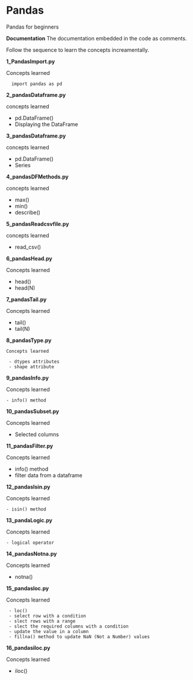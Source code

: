 # Pandas
Pandas for beginners

**Documentation**
The documentation embedded in the code as comments.

Follow the sequence to learn the concepts increamentally.

**1_PandasImport.py**

  Concepts learned

      import pandas as pd

**2_pandasDataframe.py**

  concepts learned
  
   - pd.DataFrame()
   - Displaying the DataFrame
 
**3_pandasDataframe.py**

  concepts learned
  
   - pd.DataFrame()
   - Series

**4_pandasDFMethods.py**

  concepts learned
  
   - max()
   - min()
   - describe()
 
**5_pandasReadcsvfile.py**

  concepts learned
  
   - read_csv()
 
**6_pandasHead.py**

  Concepts learned
  
   - head()
   - head(N)
 
**7_pandasTail.py**

  Concepts learned
  
   - tail()
   - tail(N)
  
**8_pandasType.py**
    
    Concepts learned
    
     - dtypes attributes
     - shape attribute
 
**9_pandasInfo.py**

  Concepts learned
  
    - info() method

**10_pandasSubset.py**

  Concepts learned
  
   - Selected columns
  
**11_pandasFilter.py**

  Concepts learned
  
   - info() method
   - filter data from a dataframe
 
 **12_pandasIsin.py**
 
   Concepts learned
   
    - isin() method

**13_pandaLogic.py**

  Concepts learned
  
    - logical operator 
 
**14_pandasNotna.py**

  Concepts learned
  
   - notna()
   
**15_pandasloc.py**

  Concepts learned
  
     - loc()
     - select row with a condition
     - slect rows with a range
     - slect the required columns with a condition
     - update the value in a column
     - fillna() method to update NaN (Not a Number) values

**16_pandasiloc.py**

  Concepts learned
  
   - iloc()
